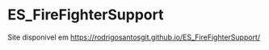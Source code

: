 # ES_FireFighterSupport

Site disponivel em https://rodrigosantosgit.github.io/ES_FireFighterSupport/
